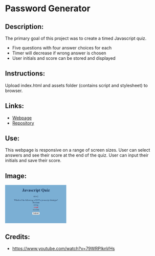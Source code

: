 # Password Generator

## Description:

The primary goal of this project was to create a timed Javascript quiz.

- Five questions with four answer choices for each
- Timer will decrease if wrong answer is chosen
- User initials and score can be stored and displayed

## Instructions:

Upload index.html and assets folder (contains script and stylesheet) to browser.

## Links:

- [Webpage](https://lornaburns.github.io/password-generator/)
- [Repository](https://github.com/lornaburns/javascript-quiz-timed)

## Use:

This webpage is responsive on a range of screen sizes. User can select answers and see their score at the end of the quiz. User can input their initials and save their score.

## Image:

<img src="https://github.com/lornaburns/javascript-quiz-timed/blob/main/assets/screenshot.png?raw=true" alt="javascript quiz" width="200"/>

## Credits:

- https://www.youtube.com/watch?v=79WRPIknVHs

